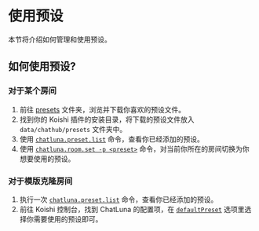 # 使用预设

本节将介绍如何管理和使用预设。

## 如何使用预设?

### 对于某个房间

1. 前往 [presets](https://github.com/ChatLunaLab/awesome-chatluna-presets/tree/main/presets) 文件夹，浏览并下载你喜欢的预设文件。
2. 找到你的 Koishi 插件的安装目录，将下载的预设文件放入 `data/chathub/presets` 文件夹中。
3. 使用 [`chatluna.preset.list`](#预设列表) 命令，查看你已经添加的预设。
4. 使用 [`chatluna.room.set -p <preset>`](#设置预设) 命令，对当前你所在的房间切换为你想要使用的预设。

### 对于模版克隆房间

1. 执行一次 [`chatluna.preset.list`](#预设列表) 命令，查看你已经添加的预设。
2. 前往 Koishi 控制台，找到 ChatLuna 的配置项，在 [`defaultPreset`](../useful-configurations.md#defaultpreset) 选项里选择你需要使用的预设即可。
